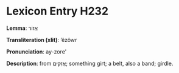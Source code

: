 # Lexicon Entry H232

**Lemma**: אֵזוֹר

**Transliteration (xlit)**: ʼêzôwr

**Pronunciation**: ay-zore'

**Description**:
from אֲזִקִּים; something girt; a belt, also a band; girdle.
